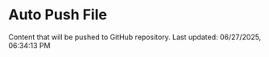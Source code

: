 # Auto Push File

Content that will be pushed to GitHub repository.
Last updated: 06/27/2025, 06:34:13 PM